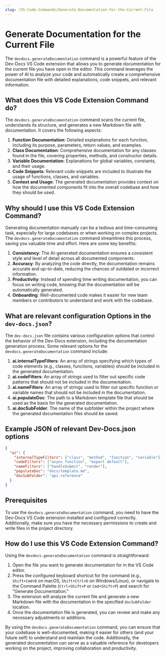 ```yaml
---
slug: /VS-Code-Commands/Generate-Documentation-for-the-Current-File
---
```


# Generate Documentation for the Current File

The `devdocs.generateDocumentation` command is a powerful feature of the Dev-Docs VS Code extension that allows you to generate documentation for the current file you have open in the editor. This command leverages the power of AI to analyze your code and automatically create a comprehensive documentation file with detailed explanations, code snippets, and relevant information.

## What does this VS Code Extension Command do?

The `devdocs.generateDocumentation` command scans the current file, understands its structure, and generates a new Markdown file with documentation. It covers the following aspects:

1. **Function Documentation**: Detailed explanations for each function, including its purpose, parameters, return values, and examples.
2. **Class Documentation**: Comprehensive documentation for any classes found in the file, covering properties, methods, and constructor details.
3. **Variable Documentation**: Explanations for global variables, constants, and their usage.
4. **Code Snippets**: Relevant code snippets are included to illustrate the usage of functions, classes, and variables.
5. **Context and Usage**: The generated documentation provides context on how the documented components fit into the overall codebase and how they should be used.

## Why should I use this VS Code Extension Command?

Generating documentation manually can be a tedious and time-consuming task, especially for large codebases or when working on complex projects. The `devdocs.generateDocumentation` command streamlines this process, saving you valuable time and effort. Here are some key benefits:

1. **Consistency**: The AI-generated documentation ensures a consistent style and level of detail across all documented components.
2. **Accuracy**: By analyzing the code directly, the documentation remains accurate and up-to-date, reducing the chances of outdated or incorrect information.
3. **Productivity**: Instead of spending time writing documentation, you can focus on writing code, knowing that the documentation will be automatically generated.
4. **Onboarding**: Well-documented code makes it easier for new team members or contributors to understand and work with the codebase.

## What are relevant configuration Options in the `dev-docs.json`?

The `dev-docs.json` file contains various configuration options that control the behavior of the Dev-Docs extension, including the documentation generation process. Some relevant options for the `devdocs.generateDocumentation` command include:

1. **ai.internalTypeFilters**: An array of strings specifying which types of code elements (e.g., classes, functions, variables) should be included in the generated documentation.
2. **ai.codeFilters**: An array of strings used to filter out specific code patterns that should not be included in the documentation.
3. **ai.nameFilters**: An array of strings used to filter out specific function or variable names that should not be included in the documentation.
4. **ai.populateDoc**: The path to a Markdown template file that should be used as the basis for the generated documentation.
5. **ai.docSubFolder**: The name of the subfolder within the project where the generated documentation files should be saved.

## Example JSON of relevant Dev-Docs.json options

```json
{
  "ai": {
    "internalTypeFilters": ["class", "method", "function", "variable"],
    "codeFilters": ["async function", "export default"],
    "nameFilters": ["handleSubmit", "render"],
    "populateDoc": "docs/template.md",
    "docSubFolder": "api-reference"
  }
}
```

## Prerequisites

To use the `devdocs.generateDocumentation` command, you need to have the Dev-Docs VS Code extension installed and configured correctly. Additionally, make sure you have the necessary permissions to create and write files in the project directory.

## How do I use this VS Code Extension Command?

Using the `devdocs.generateDocumentation` command is straightforward:

1. Open the file you want to generate documentation for in the VS Code editor.
2. Press the configured keyboard shortcut for the command (e.g., `Shift+Cmd+D` on macOS, `Shift+Ctrl+D` on Windows/Linux), or navigate to the Command Palette (`Ctrl+Shift+P` or `Cmd+Shift+P`) and search for "Generate Documentation."
3. The extension will analyze the current file and generate a new Markdown file with the documentation in the specified `docSubFolder` location.
4. Once the documentation file is generated, you can review and make any necessary adjustments or additions.

By using the `devdocs.generateDocumentation` command, you can ensure that your codebase is well-documented, making it easier for others (and your future self) to understand and maintain the code. Additionally, the generated documentation can serve as a valuable reference for developers working on the project, improving collaboration and productivity.
  
  